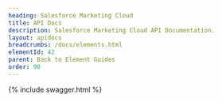 ```yaml
---
heading: Salesforce Marketing Cloud
title: API Docs
description: Salesforce Marketing Cloud API Documentation.
layout: apidocs
breadcrumbs: /docs/elements.html
elementId: 42
parent: Back to Element Guides
order: 90
---
```


{% include swagger.html %}
